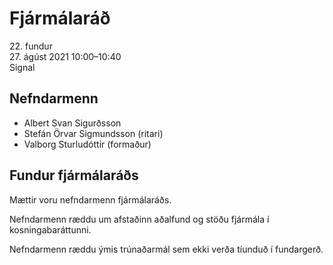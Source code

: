 # Fjármálaráð

22\. fundur  
27\. ágúst 2021 10:00–10:40  
Signal

## Nefndarmenn

* Albert Svan Sigurðsson
* Stefán Örvar Sigmundsson (ritari)
* Valborg Sturludóttir (formaður)

## Fundur fjármálaráðs

Mættir voru nefndarmenn fjármálaráðs.

Nefndarmenn ræddu um afstaðinn aðalfund og stöðu fjármála í kosningabaráttunni.

Nefndarmenn ræddu ýmis trúnaðarmál sem ekki verða tíunduð í fundargerð.